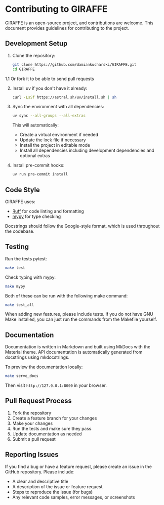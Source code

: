 # Contributing to GIRAFFE

GIRAFFE is an open-source project, and contributions are welcome. This document provides guidelines for contributing to the project.

## Development Setup

1. Clone the repository:
   ```bash
   git clone https://github.com/damiankucharski/GIRAFFE.git
   cd GIRAFFE
   ```
1.1 Or fork it to be able to send pull requests

2. Install uv if you don't have it already:
   ```bash
   curl -LsSf https://astral.sh/uv/install.sh | sh
   ```

3. Sync the environment with all dependencies:
   ```bash
   uv sync --all-groups --all-extras
   ```

   This will automatically:
   - Create a virtual environment if needed
   - Update the lock file if necessary
   - Install the project in editable mode
   - Install all dependencies including development dependencies and optional extras

4. Install pre-commit hooks:
   ```bash
   uv run pre-commit install
   ```

## Code Style

GIRAFFE uses:

- [Ruff](https://github.com/charliermarsh/ruff) for code linting and formatting
- [mypy](https://mypy.readthedocs.io/) for type checking

Docstrings should follow the Google-style format, which is used throughout the codebase.

## Testing

Run the tests pytest:

```bash
make test
```

Check typing with mypy:

```bash
make mypy
```

Both of these can be run with the following make command:

```bash
make test_all
```

When adding new features, please include tests. If you do not have GNU Make installed, you can just run the commands from the Makefile yourself.

## Documentation

Documentation is written in Markdown and built using MkDocs with the Material theme. API documentation is automatically generated from docstrings using mkdocstrings.

To preview the documentation locally:

```bash
make serve_docs
```

Then visit `http://127.0.0.1:8000` in your browser.

## Pull Request Process

1. Fork the repository
2. Create a feature branch for your changes
3. Make your changes
4. Run the tests and make sure they pass
5. Update documentation as needed
6. Submit a pull request

## Reporting Issues

If you find a bug or have a feature request, please create an issue in the GitHub repository. Please include:

- A clear and descriptive title
- A description of the issue or feature request
- Steps to reproduce the issue (for bugs)
- Any relevant code samples, error messages, or screenshots
